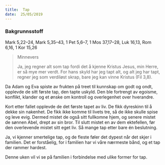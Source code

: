 ```yaml
---
title:  Tap
date:  25/05/2019
---
```


### Bakgrunnsstoff
Mark 5,22–24, Mark 5,35–43, 1 Pet 5,6–7, 1 Mos 37,17–28, Luk 16,13, Rom 6,16, 1 Kor 15,26

> <p>Minnevers</p>
> Ja, jeg regner alt som tap fordi det å kjenne Kristus Jesus, min Herre, er så mye mer verdt. For hans skyld har jeg tapt alt, og alt jeg har tapt, regner jeg som verdiløst skrap, bare jeg kan vinne Kristus (Fil 3,8).

Da Adam og Eva spiste av frukten på treet til kunnskap om godt og ondt, opplevde de sitt første tap, den tapte uskyld. Den ble fortrengt av egoisme, konflikt, klander og et ønske om kontroll og overlegenhet over hverandre.

Kort etter fallet opplevde de det første tapet av liv. De fikk dyreskinn til å dekke sin nakenhet. De fikk ikke komme til livets tre, så de ikke skulle spise og leve evig. Dermed mistet de også sitt fullkomne hjem, og senere mistet de sønnen Abel, drept av sin bror. Til slutt mistet en av dem ektefellen, før den overlevende mistet sitt eget liv. Så mange tap etter bare én beslutning.

Ja, vi kjenner smertelige tap, og de fleste føler det dypest når det skjer i familien. Det er forståelig, for i familien har vi våre nærmeste bånd, og et tap der rammer hardest.

Denne uken vil vi se på familien i forbindelse med ulike former for tap.